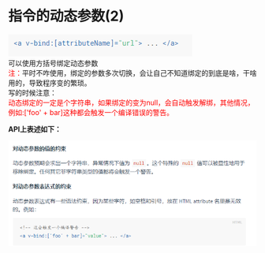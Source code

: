 # 指令的动态参数(2)

![image](./assets/zhi-1.png)  
可以使用方括号绑定动态参数  
<font color="red">注：</font>平时不咋使用，绑定的参数多次切换，会让自己不知道绑定的到底是啥，干啥用的，导致程序变的繁琐。  
写的时候注意：  
<font color="red">动态绑定的一定是个字符串，如果绑定的变为null，会自动触发解绑，其他情况，例如:['foo' + bar]这种都会触发一个编译错误的警告。</font>  

<b>API上表述如下：</b>

![image](./assets/zhi-2.png)